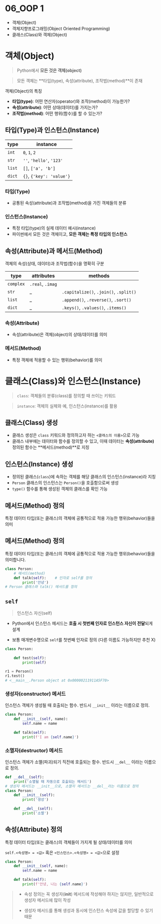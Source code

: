 # 06_OOP 1

- 객체(Object)
- 객체지향프로그래밍(Object Oriented Programming)
- 클래스(Class)와 객체(Object)

# 객체(Object)

> Python에서 **모든 것은 객체(object)**

> 모든 객체는 **타입(type), 속성(attribute), 조작법(method)**이 존재

객체(Object)의 특징

- **타입(type)**: 어떤 연산자(operator)와 조작(method)이 가능한가? 
- **속성(attribute)**: 어떤 상태(데이터)를 가지는가?
- **조작법(method)**: 어떤 행위(함수)를 할 수 있는가?

## 타입(Type)과 인스턴스(Instance)

| type   | instance                 |
| ------ | ------------------------ |
| `int`  | `0`, `1`, `2`            |
| `str`  | `''`, `'hello'`, `'123'` |
| `list` | `[]`, `['a', 'b']`       |
| `dict` | `{}`, `{'key': 'value'}` |



### 타입(Type)

- 공통된 속성(attribute)과 조작법(method)을 가진 객체들의 분류



### 인스턴스(Instance)

- 특정 타입(type)의 실제 데이터 예시(instance)
- 파이썬에서 모든 것은 객체이고, **모든 객체는 특정 타입의 인스턴스**



## 속성(Attribute)과 메서드(Method)

객체의 속성(상태, 데이터)과 조작법(함수)을 명확히 구분

| type      | attributes       | methods                                |
| --------- | ---------------- | -------------------------------------- |
| `complex` | `.real`, `.imag` |                                        |
| `str`     | _                | `.capitalize()`, `.join()`, `.split()` |
| `list`    | _                | `.append()`, `.reverse()`, `.sort()`   |
| `dict`    | _                | `.keys()`, `.values()`, `.items()`     |

### 속성(Attribute)

- 속성(attribute)은 객체(object)의 상태/데이터를 의미



### 메서드(Method)

- 특정 객체에 적용할 수 있는 행위(behavior)를 의미



# 클래스(Class)와 인스턴스(Instance)

> `class`: 객체들의 분류(class)를 정의할 때 쓰이는 키워드

> `instance`: 객체의 실체와 예, 인스턴스(instance)를 활용

## 클래스(Class) 생성

- 클래스 생성은 `class` 키워드와 정의하고자 하는 `<클래스의 이름>`으로 가능
- 클래스 내부에는 데이터와 함수를 정의할 수 있고, 이때 데이터는 **속성(attribute)** 정의된 함수는 **메서드(method)**로 지칭



## 인스턴스(Instance) 생성

- 정의된 클래스(`class`)에 속하는 객체를 해당 클래스의 인스턴스(instance)라 지칭
- `Person` 클래스의 인스턴스는 `Person()`을 호출함으로써 생성
- `type()` 함수를 통해 생성된 객체의 클래스를 확인 가능



## 메서드(Method) 정의

특정 데이터 타입(또는 클래스)의 객체에 공통적으로 적용 가능한 행위(behavior)들을 의미



## 메서드(Method) 정의

특정 데이터 타입(또는 클래스)의 객체에 공통적으로 적용 가능한 행위(behavior)들을 의미합니다.

```python
class Person:
    # 메서드(method)
    def talk(self):    # 인자로 self를 정의
        print('안녕')
# Person 클래스와 talk() 메서드를 정의
```



## `self`

> 인스턴스 자신(self)

- Python에서 인스턴스 메서드는 **호출 시 첫번째 인자로 인스턴스 자신이 전달**되게 설계

- 보통 매개변수명으로 `self`를 첫번째 인자로 정의 (다른 이름도 가능하지만 추천 X)

```python
class Person:
    
    def test(self):
        print(self)
        
r1 = Person()
r1.test()
# <__main__.Person object at 0x00000211911A5F70>
```



### 생성자(constructor) 메서드

인스턴스 객체가 생성될 때 호출되는 함수. 반드시 `__init__` 이라는 이름으로 정의.

```python
class Person:
    def __init__(self, name):
        self.name = name
    
    def talk(self):
        print(f'I am {self.name}')
```



### 소멸자(destructor) 메서드

인스턴스 객체가 소멸(파괴)되기 직전에 호출되는 함수. 반드시 `__del__` 이라는 이름으로 정의.

```python
def __del__(self):
    print('소멸될 때 자동으로 호출되는 메서드')
# 생성자 메서드는 __init__으로, 소멸자 메서드는 __del__라는 이름으로 정의
class Person:
    def __init__(self):
        print('생성')
        
    def __del__(self):
        print('소멸')
```



## 속성(Attribute) 정의

특정 데이터 타입(또는 클래스)의 객체들이 가지게 될 상태/데이터를 의미

`self.<속성명> = <값>` 혹은 `<인스턴스>.<속성명> = <값>`으로 설정

```python
class Person:
    def __init__(self, name):
        self.name = name
        
    def talk(self):
        print(f'안녕, 나는 {self.name}')
```

> - 속성 정의는 꼭 생성자(__init__) 메서드에 작성해야 하지는 않지만, 일반적으로 생성자 메서드에 많이 작성
>
> - 생성자 메서드를 통해 생성과 동시에 인스턴스 속성에 값을 할당할 수 있기 때문



